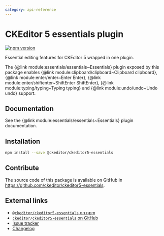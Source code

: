 ```yaml
---
category: api-reference
---
```


# CKEditor 5 essentials plugin

[![npm version](https://badge.fury.io/js/%40ckeditor%2Fckeditor5-essentials.svg)](https://www.npmjs.com/package/@ckeditor/ckeditor5-essentials)

Essential editing features for CKEditor 5 wrapped in one plugin.

The {@link module:essentials/essentials~Essentials} plugin exposed by this package enables {@link module:clipboard/clipboard~Clipboard clipboard}, {@link module:enter/enter~Enter Enter}, {@link module:enter/shiftenter~ShiftEnter ShiftEnter}, {@link module:typing/typing~Typing typing} and {@link module:undo/undo~Undo undo} support.

## Documentation

See the {@link module:essentials/essentials~Essentials} plugin documentation.

## Installation

```bash
npm install --save @ckeditor/ckeditor5-essentials
```

## Contribute

The source code of this package is available on GitHub in https://github.com/ckeditor/ckeditor5-essentials.

## External links

* [`@ckeditor/ckeditor5-essentials` on npm](https://www.npmjs.com/package/@ckeditor/ckeditor5-essentials)
* [`ckeditor/ckeditor5-essentials` on GitHub](https://github.com/ckeditor/ckeditor5-essentials)
* [Issue tracker](https://github.com/ckeditor/ckeditor5-essentials/issues)
* [Changelog](https://github.com/ckeditor/ckeditor5-essentials/blob/master/CHANGELOG.md)
